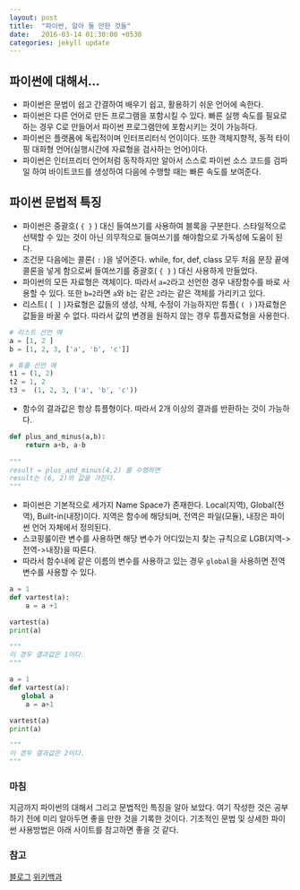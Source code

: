 ```yaml
---
layout: post
title:  "파이썬, 알아 둘 만한 것들"
date:   2016-03-14 01:30:00 +0530
categories: jekyll update
---
```


## 파이썬에 대해서...
- 파이썬은 문법이 쉽고 간결하여 배우기 쉽고, 활용하기 쉬운 언어에 속한다.
- 파이썬은 다른 언어로 만든 프로그램을 포함시킬 수 있다. 빠른 실행 속도를 필요로 하는 경우 C로 만들어서 파이썬 프로그램안에 포함시키는 것이 가능하다.
- 파이썬은 플랫폼에 독립적이며 인터프리터식 언이이다. 또한 객체지향적, 동적 타이핑 대화형 언어(실행시간에 자료형을 검사하는 언어)이다.
- 파이썬은 인터프리터 언어처럼 동작하지만 알아서 스스로 파이썬 소스 코드를 검파일 하여 바이트코드를 생성하여 다음에 수행할 때는 빠른 속도를 보여준다.

## 파이썬 문법적 특징
- 파이썬은 중괄호( ```{ }``` ) 대신 들여쓰기를 사용하여 블록을 구분한다. 스타일적으로 선택할 수 있는 것이 아닌 의무적으로 들여쓰기를 해야함으로 가독성에 도움이 된다.
- 조건문 다음에는 콜론( ```:``` )을 넣어준다. while, for, def, class 모두 처음 문장 끝에 콜론을 넣게 함으로써 들여쓰기를 중괄호( ```{ }``` ) 대신 사용하게 만들었다.
- 파이썬의 모든 자료형은 객체이다. 따라서 ```a=2```라고 선언한 경우 내장함수를 바로 사용할 수 있다. 또한 ```b=2```라면 ```a```와 ```b```는 같은 ```2```라는 같은 객체를 가리키고 있다.
- 리스트( ```[ ]``` )자료형은 값들의 생성, 삭제, 수정이 가능하지만 튜플( ```( )``` )자료형은 값들을 바꿀 수 없다. 따라서 값의 변경을 원하지 않는 경우 튜플자료형을 사용한다.


```python
# 리스트 선언 예
a = [1, 2 ]
b = [1, 2, 3, ['a', 'b', 'c']]

# 튜플 선언 예
t1 = (1, 2)
t2 = 1, 2
t3 =  (1, 2, 3, ('a', 'b', 'c'))
```

- 함수의 결과값은 항상 튜플형이다. 따라서 2개 이상의 결과를 반환하는 것이 가능하다.

```python
def plus_and_minus(a,b):
	return a+b, a-b
	
"""
result = plus_and_minus(4,2) 를 수행하면
result는 (6, 2)의 값을 가진다.
"""
```

- 파이썬은 기본적으로 세가지 Name Space가 존재한다. Local(지역), Global(전역), Built-in(내장)이다. 지역은 함수에 해당되며, 전역은 파일(모듈), 내장은 파이썬 언어 자체에서 정의된다.
- 스코핑룰이란 변수를 사용하면 해당 변수가 어디있는지 찾는 규칙으로 LGB(지역->전역->내장)을 따른다.
- 따라서 함수내에 같은 이름의 변수를 사용하고 있는 경우 ```global```을 사용하면 전역변수를 사용할 수 있다.

```python
a = 1 
def vartest(a): 
    a = a +1 

vartest(a) 
print(a)

"""
이 경우 결과값은 1이다.
"""
```

```python
a = 1 
def vartest(a): 
   global a 
    a = a+1

vartest(a) 
print(a)

"""
이 경우 결과값은 2이다.
"""
```



### 마침
지금까지 파이썬의 대해서 그리고 문법적인 특징을 알아 보았다. 여기 작성한 것은 공부하기 전에 미리 알아두면 좋을 만한 것을 기록한 것이다. 기초적인 문법 및 상세한 파이썬 사용방법은 아래 사이트를 참고하면 좋을 것 같다.

### 참고
[블로그](https://wikidocs.net/5)
[위키백과](https://ko.wikipedia.org/wiki/%ED%8C%8C%EC%9D%B4%EC%8D%AC)
